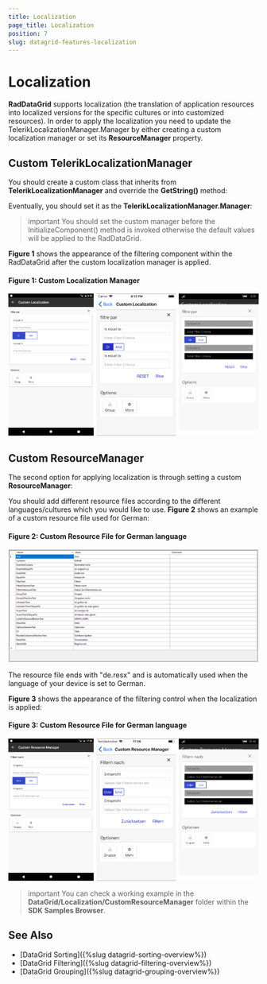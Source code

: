```yaml
---
title: Localization
page_title: Localization
position: 7
slug: datagrid-features-localization
---
```


# Localization #

**RadDataGrid** supports localization (the translation of application resources into localized versions for the specific cultures or into customized resources). In order to apply the localization you need to update the TelerikLocalizationManager.Manager by either creating a custom localization manager or set its **ResourceManager** property.

## Custom TelerikLocalizationManager

You should create a custom class that inherits from **TelerikLocalizationManager** and override the **GetString()** method:

<snippet id='datagrid-custom-localizationmanager-csharp'/>

Eventually, you should set it as the **TelerikLocalizationManager.Manager**:

<snippet id='datagrid-setting-the-custom-manager-csharp'/>

>important You should set the custom manager before the InitializeComponent() method is invoked otherwise the default values will be applied to the RadDataGrid.

**Figure 1** shows the appearance of the filtering component within the RadDataGrid after the custom localization manager is applied.

#### Figure 1: Custom Localization Manager
![custom localization manager](images/datagrid_localization.png)

## Custom ResourceManager

The second option for applying localization is through setting a custom **ResourceManager**:

<snippet id='datagrid-setting-the-custom-resource-manager-csharp'/> 

You should add different resource files according to the different languages/cultures which you would like to use. **Figure 2** shows an example of a custom resource file used for German:

#### Figure 2: Custom Resource File for German language
![custom resource file](images/datagrid_resourcesfile.png)

The resource file ends with "de.resx" and is automatically used when the language of your device is set to German.

**Figure 3** shows the appearance of the filtering control when the localization is applied:

#### Figure 3: Custom Resource File for German language
![custom resource manager](images/datagrid_resourcemanager.png)

>important You can check a working example in the **DataGrid/Localization/CustomResourceManager** folder within the **SDK Samples Browser**.


## See Also

* [DataGrid Sorting]({%slug datagrid-sorting-overview%})
* [DataGrid Filtering]({%slug datagrid-filtering-overview%})
* [DataGrid Grouping]({%slug datagrid-grouping-overview%})
